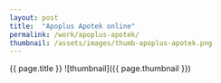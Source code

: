 ```yaml
---
layout: post
title:  "Apoplus Apotek online"
permalink: /work/apoplus-apotek/
thumbnail: /assets/images/thumb-apoplus-apotek.png
---
```


{{ page.title }}
![thumbnail]({{ page.thumbnail }})